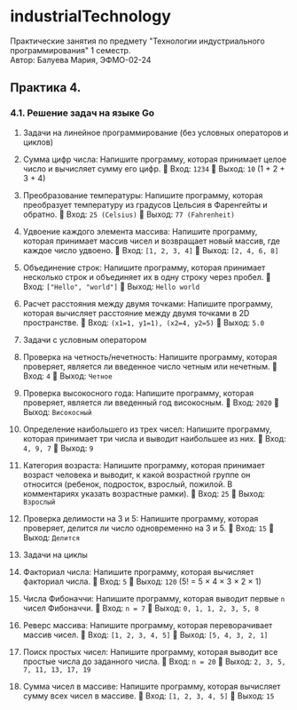 # industrialTechnology
Практические занятия по предмету "Технологии индустриального программирования" 1 семестр.  
Автор: Балуева Мария, ЭФМО-02-24

## Практика 4. 
### 4.1. Решение задач на языке Go
1. Задачи на линейное программирование (без условных операторов и циклов)

1. Сумма цифр числа:
   Напишите программу, которая принимает целое число и вычисляет сумму его цифр.
	Вход: `1234`
	Выход: `10` (1 + 2 + 3 + 4)

2. Преобразование температуры:
   Напишите программу, которая преобразует температуру из градусов Цельсия в Фаренгейты и обратно. 
	Вход: `25 (Celsius)`
	Выход: `77 (Fahrenheit)`

3. Удвоение каждого элемента массива:
   Напишите программу, которая принимает массив чисел и возвращает новый массив, где каждое число удвоено.
	Вход: `[1, 2, 3, 4]`
	Выход: `[2, 4, 6, 8]`

4. Объединение строк:
   Напишите программу, которая принимает несколько строк и объединяет их в одну строку через пробел.
	Вход: `["Hello", "world"]`
	Выход: `Hello world`

5. Расчет расстояния между двумя точками:
   Напишите программу, которая вычисляет расстояние между двумя точками в 2D пространстве.
	Вход: `(x1=1, y1=1), (x2=4, y2=5)`
	Выход: `5.0`

2. Задачи с условным оператором

1. Проверка на четность/нечетность:
   Напишите программу, которая проверяет, является ли введенное число четным или нечетным.
	Вход: `4`
	Выход: `Четное`

2. Проверка высокосного года:
   Напишите программу, которая проверяет, является ли введенный год високосным.
	Вход: `2020`
	Выход: `Високосный`

3. Определение наибольшего из трех чисел:
   Напишите программу, которая принимает три числа и выводит наибольшее из них.
	Вход: `4, 9, 7`
	Выход: `9`

4. Категория возраста:
   Напишите программу, которая принимает возраст человека и выводит, к какой возрастной группе он относится (ребенок, подросток, взрослый, пожилой. В комментариях указать возрастные рамки).
	Вход: `25`
	Выход: `Взрослый`

5. Проверка делимости на 3 и 5:
   Напишите программу, которая проверяет, делится ли число одновременно на 3 и 5.
	Вход: `15`
	Выход: `Делится`

3. Задачи на циклы

1. Факториал числа:
   Напишите программу, которая вычисляет факториал числа.
	Вход: `5`
	Выход: `120` (5! = 5 × 4 × 3 × 2 × 1)

2. Числа Фибоначчи:
   Напишите программу, которая выводит первые `n` чисел Фибоначчи.
	Вход: `n = 7`
	Выход: `0, 1, 1, 2, 3, 5, 8`

3. Реверс массива:
   Напишите программу, которая переворачивает массив чисел.
	Вход: `[1, 2, 3, 4, 5]`
	Выход: `[5, 4, 3, 2, 1]`

4. Поиск простых чисел:
   Напишите программу, которая выводит все простые числа до заданного числа.
	Вход: `n = 20`
	Выход: `2, 3, 5, 7, 11, 13, 17, 19`

5. Сумма чисел в массиве:
   Напишите программу, которая вычисляет сумму всех чисел в массиве.
	Вход: `[1, 2, 3, 4, 5]`
	Выход: `15`
